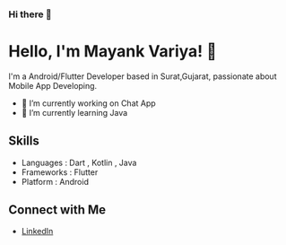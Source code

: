 ### Hi there 👋

# Hello, I'm Mayank Variya! 👋

I'm a Android/Flutter Developer based in Surat,Gujarat, passionate about Mobile App Developing.

- 🔭 I’m currently working on Chat App
- 🌱 I’m currently learning Java

## Skills
- Languages : Dart , Kotlin , Java
- Frameworks : Flutter
- Platform : Android
  
## Connect with Me
- [LinkedIn](https://linkedin.com/in/mayank-variya-134885228)

